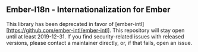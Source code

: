 ## Ember-I18n - Internationalization for Ember

This library has been deprecated in favor of [ember-intl][https://github.com/ember-intl/ember-intl]. This repository will stay open until at least 2019-12-31. If you find security-related issues with released versions, please contact a maintainer directly, or, if that fails, open an issue.

